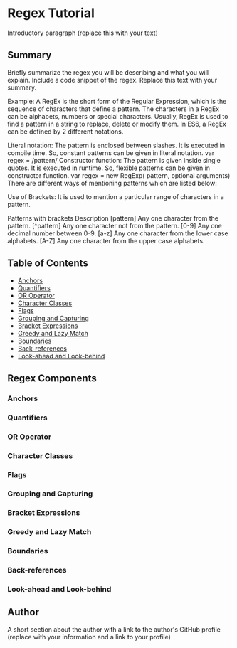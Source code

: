 #  Regex Tutorial

Introductory paragraph (replace this with your text)

## Summary

Briefly summarize the regex you will be describing and what you will explain. Include a code snippet of the regex. Replace this text with your summary.

Example:
A RegEx is the short form of the Regular Expression, which is the sequence of characters that define a pattern. The characters in a RegEx can be alphabets, numbers or special characters. Usually, RegEx is used to find a pattern in a string to replace, delete or modify them. In ES6, a RegEx can be defined by 2 different notations.

Literal notation: The pattern is enclosed between slashes. It is executed in compile time. So, constant patterns can be given in literal notation.
 var regex = /pattern/
Constructor function: The pattern is given inside single quotes. It is executed in runtime. So, flexible patterns can be given in constructor function.
var regex = new RegExp( pattern, optional arguments)
There are different ways of mentioning patterns which are listed below:

Use of Brackets: It is used to mention a particular range of characters in a pattern.

Patterns with brackets	Description
[pattern]	Any one character from the pattern.
[^pattern]	Any one character not from the pattern.
[0-9]	Any one decimal number between 0-9.
[a-z]	Any one character from the lower case alphabets.
[A-Z]	Any one character from the upper case alphabets.

## Table of Contents

- [Anchors](#anchors)
- [Quantifiers](#quantifiers)
- [OR Operator](#or-operator)
- [Character Classes](#character-classes)
- [Flags](#flags)
- [Grouping and Capturing](#grouping-and-capturing)
- [Bracket Expressions](#bracket-expressions)
- [Greedy and Lazy Match](#greedy-and-lazy-match)
- [Boundaries](#boundaries)
- [Back-references](#back-references)
- [Look-ahead and Look-behind](#look-ahead-and-look-behind)

## Regex Components

### Anchors

### Quantifiers

### OR Operator

### Character Classes

### Flags

### Grouping and Capturing

### Bracket Expressions

### Greedy and Lazy Match

### Boundaries

### Back-references

### Look-ahead and Look-behind

## Author

A short section about the author with a link to the author's GitHub profile (replace with your information and a link to your profile)

